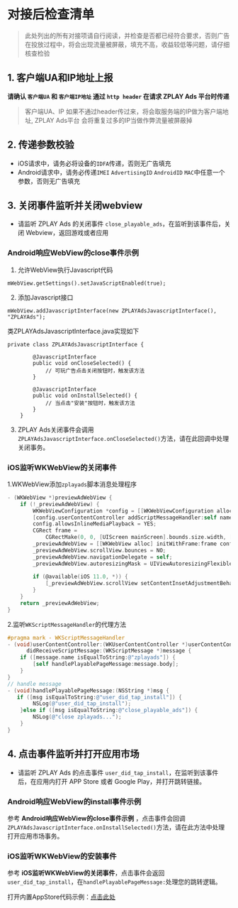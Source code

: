 # 对接后检查清单

> 此处列出的所有对接项请自行阅读，并检查是否都已经符合要求，否则广告在投放过程中，将会出现流量被屏蔽，填充不高，收益较低等问题，请仔细核查检验

## 1. 客户端UA和IP地址上报

**请确认 `客户端UA` 和 `客户端IP地址` 通过 `http header` 在请求 ZPLAY Ads 平台时传递**

> 客户端UA、IP 如果不通过header传过来，将会取服务端的IP做为客户端地址, ZPLAY Ads平台 会将重复过多的IP当做作弊流量被屏蔽掉

## 2. 传递参数校验

* iOS请求中，请务必将设备的`IDFA`传递，否则无广告填充
* Android请求中，请务必传递`IMEI` `AdvertisingID` `AndroidID` `MAC`中任意一个参数，否则无广告填充

## 3. 关闭事件监听并关闭webview

* 请监听 ZPLAY Ads 的关闭事件 `close_playable_ads`，在监听到该事件后，关闭 Webview，返回游戏或者应用
### Android响应WebView的close事件示例
1. 允许WebView执行Javascript代码
```
mWebView.getSettings().setJavaScriptEnabled(true);
```
2. 添加Javascript接口
```
mWebView.addJavascriptInterface(new ZPLAYAdsJavascriptInterface(), "ZPLAYAds");
```
类ZPLAYAdsJavascriptInterface.java实现如下
```
private class ZPLAYAdsJavascriptInterface {

        @JavascriptInterface
        public void onCloseSelected() {
            // 可玩广告点击关闭按钮时，触发该方法
        }

        @JavascriptInterface
        public void onInstallSelected() {
            // 当点击"安装"按钮时，触发该方法
        }
    }
```
3. ZPLAY Ads关闭事件会调用```ZPLAYAdsJavascriptInterface.onCloseSelected()```方法，请在此回调中处理关闭事务。

### iOS监听WKWebView的关闭事件

1.WKWebView添加```zplayads```脚本消息处理程序

```objective-c
- (WKWebView *)previewAdWebView {
    if (!_previewAdWebView) {
        WKWebViewConfiguration *config = [[WKWebViewConfiguration alloc] init];
        [config.userContentController addScriptMessageHandler:self name:@"zplayads"];
        config.allowsInlineMediaPlayback = YES;
        CGRect frame =
            CGRectMake(0, 0, [UIScreen mainScreen].bounds.size.width, [UIScreen mainScreen].bounds.size.height);
        _previewAdWebView = [[WKWebView alloc] initWithFrame:frame configuration:config];
        _previewAdWebView.scrollView.bounces = NO;
        _previewAdWebView.navigationDelegate = self;
        _previewAdWebView.autoresizingMask = UIViewAutoresizingFlexibleWidth | UIViewAutoresizingFlexibleHeight;
      
        if (@available(iOS 11.0, *)) {
            [_previewAdWebView.scrollView setContentInsetAdjustmentBehavior:UIScrollViewContentInsetAdjustmentNever];
        } 
    }
    return _previewAdWebView;
}
```

2.监听```WKScriptMessageHandler```的代理方法

```objective-c
#pragma mark - WKScriptMessageHandler
- (void)userContentController:(WKUserContentController *)userContentController
      didReceiveScriptMessage:(WKScriptMessage *)message {
    if ([message.name isEqualToString:@"zplayads"]) {
        [self handlePlayablePageMessage:message.body];
    }
}
// handle message
- (void)handlePlayablePageMessage:(NSString *)msg {
   if ([msg isEqualToString:@"user_did_tap_install"]) {
        NSLog(@"user_did_tap_install");
    }else if ([msg isEqualToString:@"close_playable_ads"]) {
        NSLog(@"close zplayads...");
    } 
}
```

## 4. 点击事件监听并打开应用市场

* 请监听 ZPLAY Ads 的点击事件  `user_did_tap_install`，在监听到该事件后，在应用内打开 APP Store 或者 Google Play，并打开跳转链接。
### Android响应WebView的install事件示例
参考 **Android响应WebView的close事件示例** ，点击事件会回调```ZPLAYAdsJavascriptInterface.onInstallSelected()```方法，请在此方法中处理打开应用市场事务。

### iOS监听WKWebView的安装事件

参考 **iOS监听WKWebView的关闭事件**，点击事件会返回```user_did_tap_install```，在```handlePlayablePageMessage:```处理您的跳转逻辑。

打开内置AppStore代码示例：[点击此处]()